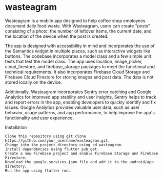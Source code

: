 # wasteagram

Wasteagram is a mobile app designed to help coffee shop employees document daily food waste. With Wasteagram, users can create "posts" consisting of a photo, the number of leftover items, the current date, and the location of the device when the post is created.

The app is designed with accessibility in mind and incorporates the use of the Semantics widget in multiple places, such as interactive widgets like buttons. The codebase incorporates a model class and a few simple unit tests that test the model class. The app uses location, image_picker, cloud_firestore, and firebase_storage packages to meet the functional and technical requirements. It also incorporates Firebase Cloud Storage and Firebase Cloud Firestore for storing images and post data. The data is not stored locally on the device.

Additionally, Wasteagram incorporates Sentry error catching and Google Analytics for improved app stability and user insights. Sentry helps to track and report errors in the app, enabling developers to quickly identify and fix issues. Google Analytics provides valuable user data, such as user behavior, usage patterns, and app performance, to help improve the app's functionality and user experience.

Installation

    Clone this repository using git clone https://github.com/your_username/wasteagram.git.
    Change into the project directory using cd wasteagram.
    Install dependencies using flutter pub get.
    Create a new Firebase project and enable Firebase Storage and Firebase Firestore.
    Download the google-services.json file and add it to the android/app directory.
    Run the app using flutter run.